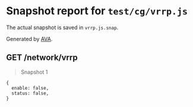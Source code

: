 # Snapshot report for `test/cg/vrrp.js`

The actual snapshot is saved in `vrrp.js.snap`.

Generated by [AVA](https://ava.li).

## GET /network/vrrp

> Snapshot 1

    {
      enable: false,
      status: false,
    }
